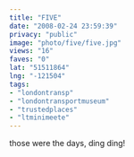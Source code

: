```yaml
---
title: "FIVE"
date: "2008-02-24 23:59:39"
privacy: "public"
image: "photo/five/five.jpg"
views: "16"
faves: "0"
lat: "51511864"
lng: "-121504"
tags:
- "londontransp"
- "londontransportmuseum"
- "trustedplaces"
- "ltminimeete"
---
```

those were the days, ding ding!

